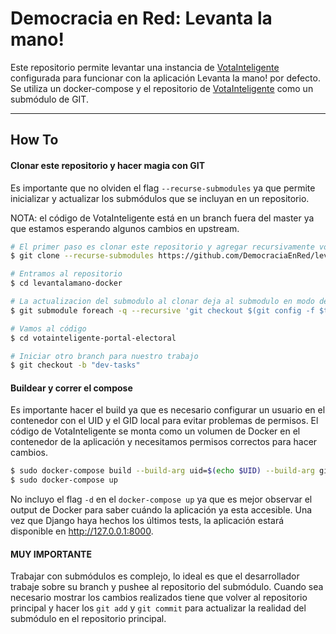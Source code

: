 # Democracia en Red: Levanta la mano!

Este repositorio permite levantar una instancia de [VotaInteligente](https://github.com/DemocraciaEnRed/votainteligente-portal-electoral) configurada para funcionar con la aplicación Levanta la mano! por defecto.
Se utiliza un docker-compose y el repositorio de [VotaInteligente](https://github.com/DemocraciaEnRed/votainteligente-portal-electoral) como un submódulo de GIT.

---
## How To

#### Clonar este repositorio y hacer magia con GIT
Es importante que no olviden el flag `--recurse-submodules` ya que permite inicializar y actualizar los submódulos que se incluyan en un repositorio.

NOTA: el código de VotaInteligente está en un branch fuera del master ya que estamos esperando algunos cambios en upstream.

```bash
# El primer paso es clonar este repositorio y agregar recursivamente votainteligente como submodulo
$ git clone --recurse-submodules https://github.com/DemocraciaEnRed/levantalamano-docker

# Entramos al repositorio
$ cd levantalamano-docker

# La actualizacion del submodulo al clonar deja al submodulo en modo detached head asi que es necesario hacer checkout del branch necesario
$ git submodule foreach -q --recursive 'git checkout $(git config -f $toplevel/.gitmodules submodule.$name.branch || echo master)'

# Vamos al código
$ cd votainteligente-portal-electoral

# Iniciar otro branch para nuestro trabajo
$ git checkout -b "dev-tasks"
```

#### Buildear y correr el compose
Es importante hacer el build ya que es necesario configurar un usuario en el contenedor con el UID y el GID local para evitar problemas de permisos. El código de VotaInteligente se monta como un volumen de Docker en el contenedor de la aplicación y necesitamos permisos correctos para hacer cambios.

```bash
$ sudo docker-compose build --build-arg uid=$(echo $UID) --build-arg gid=$(echo $GID)
$ sudo docker-compose up
```

No incluyo el flag `-d` en el `docker-compose up` ya que es mejor observar el output de Docker para saber cuándo la aplicación ya esta accesible. Una vez que Django haya hechos los últimos tests, la aplicación estará disponible en http://127.0.0.1:8000.

#### MUY IMPORTANTE
Trabajar con submódulos es complejo, lo ideal es que el desarrollador trabaje sobre su branch y pushee al repositorio del submódulo. Cuando sea necesario mostrar los cambios realizados tiene que volver al repositorio principal y hacer los `git add` y `git commit` para actualizar la realidad del submódulo en el repositorio principal.
